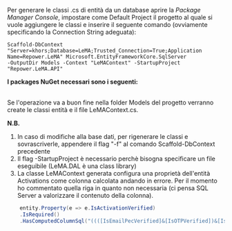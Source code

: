 Per generare le classi .cs di entità da un database aprire la *Package Manager Console*, 
impostare come Default Project il progetto al quale si vuole aggiungere le classi e inserire il seguente comando (ovviamente specificando la Connection String adeguata):

```
Scaffold-DbContext "Server=khors;Database=LeMA;Trusted_Connection=True;Application Name=Repower.LeMA" Microsoft.EntityFrameworkCore.SqlServer
-OutputDir Models -Context "LeMAContext" -StartupProject "Repower.LeMA.API"
```

**I packages NuGet necessari sono i seguenti:**
<ItemGroup>
    <PackageReference Include="Microsoft.EntityFrameworkCore.SqlServer" Version="2.0.1" />
    <PackageReference Include="Microsoft.EntityFrameworkCore" Version="2.0.1" />
    <PackageReference Include="Microsoft.EntityFrameworkCore.Design" Version="2.0.1" />
    <PackageReference Include="Microsoft.EntityFrameworkCore.Tools" Version="2.0.1" />  
    <PackageReference Include="Microsoft.Extensions.Configuration" Version="2.0.0" />   
</ItemGroup>

Se l'operazione va a buon fine nella folder Models del progetto verranno create le classi entità e il file LeMAContext.cs.

**N.B.**

1) In caso di modifiche alla base dati, per rigenerare le classi e sovrascriverle, appendere il flag "-f" al comando Scaffold-DbContext precedente
2) Il flag -StartupProject è necessario perchè bisogna specificare un file eseguibile (LeMA.DAL è una class library)
3) La classe LeMAContext generata configura una proprietà dell'entità Activations come colonna calcolata andando in errore. Per il momento ho commentato quella riga in quanto non necessaria (ci pensa SQL Server a valorizzare il contenuto della colonna).
```cs
    entity.Property(e => e.IsActivationVerified)
    .IsRequired()
    .HasComputedColumnSql("((([IsEmailPecVerified]&[IsOTPVerified])&[IsOTSDLVerified])&[IsValid])");
```   
